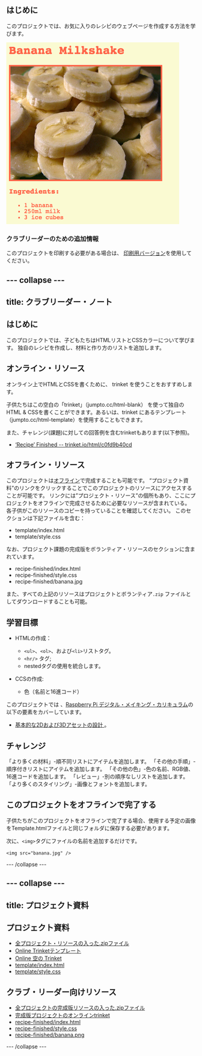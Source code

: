 ## はじめに

このプロジェクトでは、お気に入りのレシピのウェブページを作成する方法を学びます。

![スクリーンショット](images/recipe-final.png)

### クラブリーダーのための追加情報

このプロジェクトを印刷する必要がある場合は、 [印刷用バージョン](https://projects.raspberrypi.org/ja-JP/projects/recipe/print)を使用してください。

--- collapse ---
---
title: クラブリーダー・ノート
---

## はじめに

このプロジェクトでは、子どもたちはHTMLリストとCSSカラーについて学びます。 独自のレシピを作成し、材料と作り方のリストを追加します。

## オンライン・リソース

オンライン上でHTMLとCSSを書くために、 trinket を使うことをおすすめします。

子供たちはこの空白の「trinket」（jumpto.cc/html-blank） を使って独自のHTML & CSSを書くことができます。あるいは、trinket にあるテンプレート（jumpto.cc/html-template）を使用することもできます。

また、チャレンジ(課題)に対しての回答例を含むtrinketもあります(以下参照)。

+ [‘Recipe’ Finished -- trinket.io/html/c0fd9b40cd](https://trinket.io/html/c0fd9b40cd)

## オフライン・リソース

このプロジェクトは[オフライン](https://rpf.io/html-offline)で完成することも可能です。 “プロジェクト資料”のリンクをクリックすることでこのプロジェクトのリソースにアクセスすることが可能です。 リンクには”プロジェクト・リソース”の個所もあり、ここにプロジェクトをオフラインで完成させるために必要なリソースが含まれている。 各子供がこのリソースのコピーを持っていることを確認してください。 このセクションは下記ファイルを含む：

+ template/index.html
+ template/style.css

なお、プロジェクト課題の完成版をボランティア・リソースのセクションに含まれています。

+ recipe-finished/index.html
+ recipe-finished/style.css
+ recipe-finished/banana.jpg

また、すべての上記のリソースはプロジェクトとボランティア`.zip` ファイルとしてダウンロードすることも可能。

## 学習目標

+ HTMLの作成：
    
    + `<ul>`、`<ol>`、および`<li>`リストタグ。
    + `<hr/>` タグ;
    + nestedタグの使用を統合します。

+ CCSの作成:
    
    + 色（名前と16進コード）

このプロジェクトでは 、[Raspberry Pi デジタル・メイキング・カリキュラム](https://rpf.io/curriculum)の以下の要素をカバーしています。

+ [基本的な2Dおよび3Dアセットの設計 ](https://www.raspberrypi.org/curriculum/design/creator)。

## チャレンジ

「より多くの材料」-順不同リストにアイテムを追加します。 
「その他の手順」-順序付きリストにアイテムを追加します。 
「その他の色」-色の名前、RGB値、16進コードを追加します。 
「レビュー」-別の順序なしリストを追加します。 
「より多くのスタイリング」-画像とフォントを追加します。

## このプロジェクトをオフラインで完了する

子供たちがこのプロジェクトをオフラインで完了する場合、使用する予定の画像をTemplate.htmlファイルと同じフォルダに保存する必要があります。

次に、`<img>`タグにファイルの名前を追加するだけです。

```
<img src="banana.jpg" />
```

--- /collapse ---

--- collapse ---
---
title: プロジェクト資料
---

## プロジェクト資料

+ [全プロジェクト・リソースの入った.zipファイル](https://rpf.io/p/ja-JP/recipe-go)
+ [Online Trinketテンプレート](http://jumpto.cc/trinket-template)
+ [Online 空の Trinket](http://jumpto.cc/trinket-blank)
+ [template/index.html](resources/template-index.html)
+ [template/style.css](resources/template-style.css)

## クラブ・リーダー向けリソース

+ [全プロジェクトの完成版リソースの入った.zipファイル](https://rpf.io/p/ja-JP/recipe-go)
+ [完成版プロジェクトのオンラインtrinket](https://trinket.io/html/c0fd9b40cd)
+ [recipe-finished/index.html](resources/recipe-finished-index.html)
+ [recipe-finished/style.css](resources/recipe-finished-style.css)
+ [recipe-finished/banana.png](resources/recipe-finished-banana.png)

--- /collapse ---